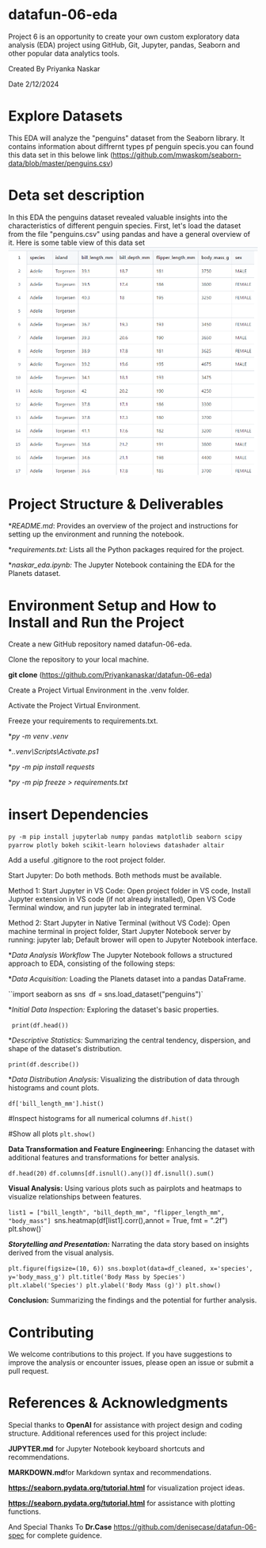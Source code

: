 # datafun-06-eda

 Project 6 is an opportunity to create your own custom exploratory data analysis (EDA) project using GitHub, Git, Jupyter, pandas, Seaborn and other popular data analytics tools.

 Created By Priyanka Naskar

 Date 2/12/2024

# Explore Datasets
This EDA will analyze the "penguins" dataset from the Seaborn library. It contains information about  diffrernt types pf penguin specis.you can found this data set in this belowe link
(https://github.com/mwaskom/seaborn-data/blob/master/penguins.csv)

# Deta set description
In this EDA  the penguins dataset  revealed valuable insights into the characteristics of different penguin species. First, let's load the dataset from the file "penguins.csv" using pandas and have a general overview of it.
Here is some table view of this data set
![alt text](image.png)

# Project Structure & Deliverables 
 **README.md*:  Provides an overview of the project and instructions for setting up the environment and running the notebook.

 **requirements.txt:* Lists all the Python packages required for the project.

 **naskar_eda.ipynb:*  The Jupyter Notebook containing the EDA for the Planets dataset.

 # Environment Setup and How to Install and Run the Project
 Create a new GitHub repository named datafun-06-eda.

 Clone the repository to your local machine.

**git clone**  (https://github.com/Priyankanaskar/datafun-06-eda)

Create a Project Virtual Environment in the .venv folder.

Activate the Project Virtual Environment.

Freeze your requirements to requirements.txt. 

**py -m venv .venv*

**.\.venv\Scripts\Activate.ps1*

**py -m pip install requests*

**py -m pip freeze > requirements.txt*

# insert Dependencies

`py -m pip install jupyterlab numpy pandas matplotlib seaborn scipy pyarrow plotly bokeh scikit-learn holoviews datashader altair`

Add a useful .gitignore to the root project folder.

Start Jupyter: Do both methods. Both methods must be available.

Method 1:
  Start Jupyter in VS Code: Open project folder in VS code, Install Jupyter extension in VS code (if not already installed), Open VS Code Terminal window, and run jupyter lab in integrated terminal.

Method 2:
  Start Jupyter in Native Terminal (without VS Code): Open machine terminal in project folder, Start Jupyter Notebook server by running: jupyter lab; Default brower will open to Jupyter Notebook interface.

**Data Analysis Workflow*
The Jupyter Notebook follows a structured approach to EDA, consisting of the following steps:

**Data Acquisition:* Loading the Planets dataset into a pandas DataFrame.

``import seaborn as sns`
`df = sns.load_dataset("penguins")`

**Initial Data Inspection:* Exploring the dataset's basic properties.

` print(df.head())`

**Descriptive Statistics:* Summarizing the central tendency, dispersion, and shape of the dataset's distribution.

 `print(df.describe())`

**Data Distribution Analysis:* Visualizing the distribution of data through histograms and count plots.

`df['bill_length_mm'].hist()`

#Inspect histograms for all numerical columns
`df.hist()`

#Show all plots
`plt.show()`

**Data Transformation and Feature Engineering:** Enhancing the dataset with additional features and transformations for better analysis.

`df.head(20)`
`df.columns[df.isnull().any()]`
`df.isnull().sum()`

**Visual Analysis:** Using various plots such as pairplots and heatmaps to visualize relationships between features.

`list1 = ["bill_length", "bill_depth_mm", "flipper_length_mm", "body_mass"]
`sns.heatmap(df[list1].corr(),annot = True, fmt = ".2f")
plt.show()`

***Storytelling and Presentation:*** Narrating the data story based on insights derived from the visual analysis.

`plt.figure(figsize=(10, 6))
sns.boxplot(data=df_cleaned, x='species', y='body_mass_g')
plt.title('Body Mass by Species')
plt.xlabel('Species')
plt.ylabel('Body Mass (g)')
plt.show()`

**Conclusion:** Summarizing the findings and the potential for further analysis.

# Contributing

 We welcome contributions to this project. If you have suggestions to improve the analysis or encounter issues, please open an issue or submit a pull request.

# References & Acknowledgments

Special thanks to **OpenAI** for assistance with project design and coding structure. Additional references used for this project include:

**JUPYTER.md** for Jupyter Notebook keyboard shortcuts and recommendations.

**MARKDOWN.md**for Markdown syntax and recommendations.

**https://seaborn.pydata.org/tutorial.html**  for visualization project ideas.

**https://seaborn.pydata.org/tutorial.html** for assistance with plotting functions.

And Special Thanks To **Dr.Case** https://github.com/denisecase/datafun-06-spec for complete guidence.